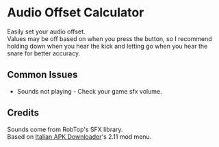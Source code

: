 # Audio Offset Calculator

Easily set your audio offset.</br>
Values may be off based on when you press the button, so I recommend holding down when you hear the kick and letting go when you hear the snare for better accuracy.

## Common Issues
- Sounds not playing - Check your game sfx volume.

## Credits

Sounds come from RobTop's SFX library. </br>
Based on [Italian APK Downloader](https://www.youtube.com/user/italianapkdownloader)'s 2.11 mod menu.
